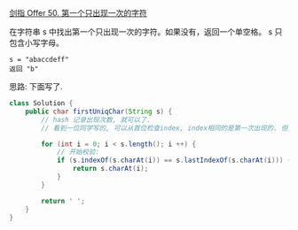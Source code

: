[剑指 Offer 50. 第一个只出现一次的字符](https://leetcode-cn.com/problems/di-yi-ge-zhi-chu-xian-yi-ci-de-zi-fu-lcof/)

在字符串 s 中找出第一个只出现一次的字符。如果没有，返回一个单空格。 s 只包含小写字母。

```
s = "abaccdeff"
返回 "b"
```

思路: 下面写了.


```java
class Solution {
    public char firstUniqChar(String s) {
        // hash 记录出现次数, 就可以了.
        // 看到一位同学写的, 可以从首位检查index, index相同的是第一次出现的. 但这种就是O(n^2)了.

        for (int i = 0; i < s.length(); i ++) {
            // 开始校验:
            if (s.indexOf(s.charAt(i)) == s.lastIndexOf(s.charAt(i))) {
                return s.charAt(i);
            }
        }

        return ' ';
    }
}
```